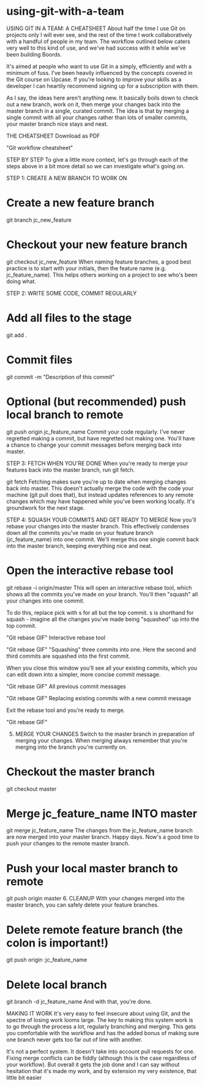 # using-git-with-a-team
USING GIT IN A TEAM: A CHEATSHEET
About half the time I use Git on projects only I will ever see, and the rest of the time I work collaboratively with a handful of people in my team. The workflow outlined below caters very well to this kind of use, and we've had success with it while we've been building Boords.

It's aimed at people who want to use Git in a simply, efficiently and with a minimum of fuss. I've been heavily influenced by the concepts covered in the Git course on Upcase. If you're looking to improve your skills as a developer I can heartily recommend signing up for a subscription with them.

As I say, the ideas here aren't anything new. It basically boils down to check out a new branch, work on it, then merge your changes back into the master branch in a single, curated commit. The idea is that by merging a single commit with all your changes rather than lots of smaller commits, your master branch nice stays and neat.

THE CHEATSHEET
Download as PDF

"Git workflow cheatsheet"

STEP BY STEP
To give a little more context, let's go through each of the steps above in a bit more detail so we can investigate what's going on.

STEP 1: CREATE A NEW BRANCH TO WORK ON
# Create a new feature branch
git branch jc_new_feature
# Checkout your new feature branch
git checkout jc_new_feature
When naming feature branches, a good best practice is to start with your initials, then the feature name (e.g. jc_feature_name). This helps others working on a project to see who's been doing what.

STEP 2: WRITE SOME CODE, COMMIT REGULARLY
# Add all files to the stage
git add .
# Commit files 
git commit -m "Description of this commit"
# Optional (but recommended) push local branch to remote
git push origin jc_feature_name
Commit your code regularly. I've never regretted making a commit, but have regretted not making one. You'll have a chance to change your commit messages before merging back into master.

STEP 3: FETCH WHEN YOU'RE DONE
When you're ready to merge your features back into the master branch, run git fetch.

git fetch
Fetching makes sure you're up to date when merging changes back into master. This doesn't actually merge the code with the code your machine (git pull does that), but instead updates references to any remote changes which may have happened while you've been working locally. It's groundwork for the next stage.

STEP 4: SQUASH YOUR COMMITS AND GET READY TO MERGE
Now you'll rebase your changes into the master branch. This effectively condenses down all the commits you've made on your feature branch (jc_feature_name) into one commit. We'll merge this one single commit back into the master branch, keeping everything nice and neat.

# Open the interactive rebase tool
git rebase -i origin/master
This will open an interactive rebase tool, which shows all the commits you've made on your branch. You'll then "squash" all your changes into one commit.

To do this, replace pick with s for all but the top commit. s is shorthand for squash - imagine all the changes you've made being "squashed" up into the top commit.

"Git rebase GIF"
Interactive rebase tool

"Git rebase GIF"
"Squashing" three commits into one. Here the second and third commits are squashed into the first commit.

When you close this window you'll see all your existing commits, which you can edit down into a simpler, more concise commit message.

"Git rebase GIF"
All previous commit messages

"Git rebase GIF"
Replacing existing commits with a new commit message

Exit the rebase tool and you're ready to merge.

"Git rebase GIF"

5. MERGE YOUR CHANGES
Switch to the master branch in preparation of merging your changes. When merging always remember that you're merging into the branch you're currently on.

# Checkout the master branch
git checkout master
# Merge jc_feature_name INTO master
git merge jc_feature_name
The changes from the jc_feature_name branch are now merged into your master branch. Happy days. Now's a good time to push your changes to the remote master branch.

# Push your local master branch to remote 
git push origin master
6. CLEANUP
With your changes merged into the master branch, you can safely delete your feature branches.

# Delete remote feature branch (the colon is important!)
git push origin :jc_feature_name
# Delete local branch
git branch -d jc_feature_name
And with that, you're done.

MAKING IT WORK
It's very easy to feel insecure about using Git, and the spectre of losing work looms large. The key to making this system work is to go through the process a lot, regularly branching and merging. This gets you comfortable with the workflow and has the added bonus of making sure one branch never gets too far out of line with another.

It's not a perfect system. It doesn't take into account pull requests for one. Fixing merge conflicts can be fiddly (although this is the case regardless of your workflow). But overall it gets the job done and I can say without hesitation that it's made my work, and by extension my very existence, that little bit easier
